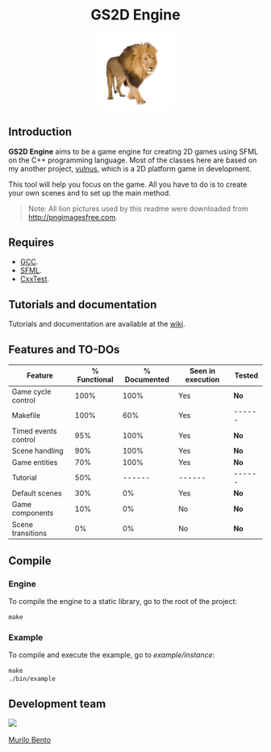 <h1 align="center"> GS2D Engine </h1>

<p align="center"><img src="markdown_assets/readme/lion_psd_image_free.png" width=30%></p>

## Introduction

**GS2D Engine** aims to be a game engine for creating 2D games using SFML on the C++ programming language. Most of the classes here are based on my another project, [vulnus](https://github.com/murilobnt/vulnus), which is a 2D platform game in development.

This tool will help you focus on the game. All you have to do is to create your own scenes and to set up the main method.

> Note: All lion pictures used by this readme were downloaded from <http://pngimagesfree.com>.

## Requires

-   [GCC](http://gcc.gnu.org).
-   [SFML](https://www.sfml-dev.org).
-   [CxxTest](https://cxxtest.com).

## Tutorials and documentation

Tutorials and documentation are available at the [wiki](https://github.com/murilobnt/gs2d_engine/wiki).

## Features and TO-DOs

| Feature              | % Functional | % Documented | Seen in execution | Tested |
| -------------------- | ------------ | ------------ | ----------------- | ------ |
| Game cycle control   | 100%         | 100%         | Yes               | **No** |
| Makefile             | 100%         | 60%          | Yes               | ------ |
| Timed events control | 95%          | 100%         | Yes               | **No** |
| Scene handling       | 90%          | 100%         | Yes               | **No** |
| Game entities        | 70%          | 100%         | Yes               | **No** |
| Tutorial             | 50%          | ------       | ------            | ------ |
| Default scenes       | 30%          | 0%           | Yes               | **No** |
| Game components      | 10%          | 0%           | No                | **No** |
| Scene transitions    | 0%           | 0%           | No                | **No** |

## Compile

### Engine

To compile the engine to a static library,
go to the root of the project:

```
make
```

### Example

To compile and execute the example, go to *example/instance*:

```
make
./bin/example
```

## Development team

[<img src="https://avatars1.githubusercontent.com/u/6081758?s=400&v=4" width="100"/>](https://github.com/murilobnt)

[Murilo Bento](https://github.com/murilobnt)
